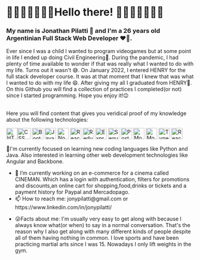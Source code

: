   <h1>	🌌🌌🌌🌌🌌🌌🌌Hello there! 🌌🌌🌌🌌🌌🌌🌌</h1>
<h3>My name is Jonathan Pilatti 👋 and I'm a 26 years old Argentinian Full Stack Web Developer ❤️‍🔥.</h3>
<div>Ever since I was a child I wanted to program videogames but at some point in life I ended up doing Civil Engineering🤔. During the pandemic, I had plenty of time available to wonder if that was really what I wanted to do with my life. Turns out it wasn't	😅. On January 2022, I entered HENRY for the full stack developer course. It was at that moment that I knew that was what I wanted to do with my life 😄. After giving my all I graduated from HENRY🤯. 
</div>
	<div>On this Github you will find a collection of practices I completed(or not) since I started programming. Hope you enjoy it!😉</div>
&nbsp;
<p>Here you will find content that gives you veridical proof of my knowledge about the following technologies: </p>
<div>
	<img src="https://www.w3.org/html/logo/img/mark-only-icon.png" alt="HTML" width= "30px" height="30px"><img src="https://1000marcas.net/wp-content/uploads/2021/02/CSS-Logo-500x283.png" alt="CSS" width="35px" height="30px">
	 <img src="https://i0.wp.com/www.jacobsoft.com.mx/wp-content/uploads/2019/04/Bootstrap-Logo.png?resize=300%2C209&ssl=1" alt="Bootstrap" width="30px" height="30px">
	<img src="https://www.freepnglogos.com/uploads/javascript-png/png-javascript-badge-picture-8.png" alt="Javascript" width="30px" height="30px">
	<img src="https://cdn-icons-png.flaticon.com/512/919/919825.png" alt="NodeJs" width="30px" height="30px">
	<img src="http://nightdeveloper.net/wp-content/uploads/2018/02/react.png" alt="React" width="30px" height="30px">
	<img src="https://raw.githubusercontent.com/reduxjs/redux/master/logo/logo.png" alt="Redux" width="30px" height="30px">
	<img src="https://blobscdn.gitbook.com/v0/b/gitbook-28427.appspot.com/o/assets%2F-Lgyno4NC7rhy49BAEjN%2F-Lh14lb3LH4C886qWxYA%2F-Lh1DZeIUQennGd9RiHe%2FScreen%20Shot%202019-06-10%20at%2011.30.20%20AM.png?alt=media&token=784b79f6-81b5-4308-97a2-155afb9d496f" alt="ExpressJs" width="30px" height="30px">
	<img src="https://www.vectorlogo.zone/logos/sequelizejs/sequelizejs-ar21.svg" alt="Sequelize" width="30px" height="30px">
	<img src="https://cdn.iconscout.com/icon/free/png-64/postgresql-11-1175122.png" alt="PostgreSQL" width="30px" height="30px">
	<img src="https://cdn.icon-icons.com/icons2/2415/PNG/512/mongodb_plain_wordmark_logo_icon_146423.png" alt="MongoDb" width="30px" height="30px">
	<img src="https://img.icons8.com/color/480/firebase.png" alt="MongoDb" width="30px" height="30px">
	<img src="https://cdn.icon-icons.com/icons2/2107/PNG/512/file_type_typescript_icon_130108.png" alt="Typescript" width="30px" height="30px">
	<img src="https://www.pinclipart.com/picdir/middle/207-2071102_es7-snippets-react-native-icon-png-clipart.png" alt="React Native" width="30px" height="30px">
</div>
	
<p> </p>
<p>🌱I'm currently focused on learning new coding languages like Python and Java. Also interested in learning other web development technologies like Angular and Backbone.</p>

<ul>
<li> 🔭 I’m currently working on an e-commerce for a cinema called CINEMAN. Which has a login with authentication, filters for promotions and discounts,an online cart for shopping,food,drinks or tickets and a payment history for Paypal and Mercadopago. </li>
	<li> 📫 How to reach me: jonypilatti@gmail.com or https://www.linkedin.com/in/jonypilatti/	</li>
	<li> <p>😜Facts about me: I'm usually very easy to get along with because I always know what(or when) to say in a normal conversation. That's the reason why I also get along with many different kinds of people despite all of them having nothing in common. I love sports and have been practicing martial arts since I was 15. Nowadays I only lift weights in the gym.
	</li>
</ul>

<!--
**jonypilatti/jonypilatti** is a ✨ _special_ ✨ repository because its `README.md` (this file) appears on your GitHub profile.

Here are some ideas to get you started:



- 🔭 I’m currently working on ...
- 🌱 I’m currently learning ...
- 👯 I’m looking to collaborate on ...
- 🤔 I’m looking for help with ...
- 💬 Ask me about ...
- 📫 How to reach me: ...
- 😄 Pronouns: ...
- ⚡ Fun fact: ...
-->

